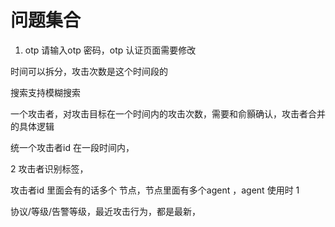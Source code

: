 # 问题集合

1. otp 请输入otp 密码，otp 认证页面需要修改



时间可以拆分，攻击次数是这个时间段的

搜索支持模糊搜索

一个攻击者，对攻击目标在一个时间内的攻击次数，需要和俞顥确认，攻击者合并的具体逻辑

统一个攻击者id 在一段时间内，



2 攻击者识别标签，

攻击者id 里面会有的话多个 节点，节点里面有多个agent ，agent 使用时 1

协议/等级/告警等级，最近攻击行为，都是最新， 